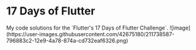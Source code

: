# 17 Days of Flutter

<p flow="left">
My code solutions for the `Flutter's 17 Days of Flutter Challenge`. 
![image](https://user-images.githubusercontent.com/42675180/211738587-796883c2-12e9-4a78-874a-cd732eaf6326.png)
</p>

